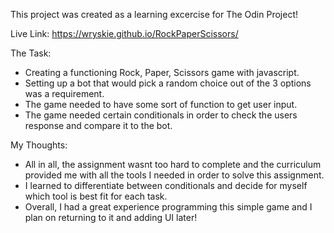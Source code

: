 
This project was created as a learning excercise for The Odin Project!

Live Link: 
https://wryskie.github.io/RockPaperScissors/


The Task:

- Creating a functioning Rock, Paper, Scissors game with javascript.
- Setting up a bot that would pick a random choice out of the 3 options was a requirement.
- The game needed to have some sort of function to get user input.
- The game needed certain conditionals in order to check the users response and compare it to the bot.

My Thoughts:

- All in all, the assignment wasnt too hard to complete and the curriculum provided me with all the tools I needed
  in order to solve this assignment.
- I learned to differentiate between conditionals and decide for myself which tool is best fit for each task.
- Overall, I had a great experience programming this simple game and I plan on returning to it and adding UI later!
